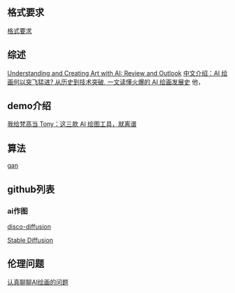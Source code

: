 ## 格式要求
[格式要求](https://www.xiahepublishing.com/2475-7543/MRP-2017-071)


## 综述
[Understanding and Creating Art with AI: Review and Outlook](./kuaizhao/Understanding%20and%20Creating%20Art%20with%20AI_%20Review%20and%20Outlook%20_%20ACM%20Transactions%20on%20Multimedia%20Computing%2C%20Communications%2C%20and%20Applications%20(2022_9_23%2022_15_57).html)
[中文介绍：AI 绘画何以突飞猛进? 从历史到技术突破, 一文读懂火爆的 AI 绘画发展史](https://www.ithome.com/0/641/931.htm) 他，
## demo介绍
[我给梵高当 Tony：这三款 AI 绘图工具，就离谱](https://36kr.com/p/1789060852822404)

## 算法
[gan](https://towardsdatascience.com/ganshare-creating-and-curating-art-with-ai-for-fun-and-profit-1b3b4dcd7376)

## github列表
### ai作图
[disco-diffusion](https://github.com/alembics/disco-diffusion)

[Stable Diffusion](https://github.com/CompVis/stable-diffusion)

## 伦理问题
[认真聊聊AI绘画的问题](https://www.huxiu.com/article/662385.html)